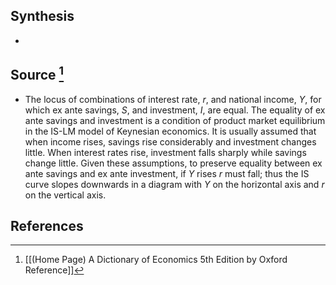 ## Synthesis
- 
## Source [^1]
- The locus of combinations of interest rate, $r$, and national income, $Y$, for which ex ante savings, $S$, and investment, $I$, are equal. The equality of ex ante savings and investment is a condition of product market equilibrium in the IS-LM model of Keynesian economics. It is usually assumed that when income rises, savings rise considerably and investment changes little. When interest rates rise, investment falls sharply while savings change little. Given these assumptions, to preserve equality between ex ante savings and ex ante investment, if $Y$ rises $r$ must fall; thus the IS curve slopes downwards in a diagram with $Y$ on the horizontal axis and $r$ on the vertical axis.
## References

[^1]: [[(Home Page) A Dictionary of Economics 5th Edition by Oxford Reference]]